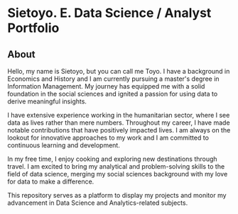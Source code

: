 # Sietoyo. E. Data Science / Analyst Portfolio

## About
Hello, my name is Sietoyo, but you can call me Toyo. I have a background in Economics and History and I am currently pursuing a master's degree in Information Management. My journey has equipped me with a solid foundation in the social sciences and ignited a passion for using data to derive meaningful insights.

I have extensive experience working in the humanitarian sector, where I see data as lives rather than mere numbers. Throughout my career, I have made notable contributions that have positively impacted lives. I am always on the lookout for innovative approaches to my work and I am committed to continuous learning and development.

In my free time, I enjoy cooking and exploring new destinations through travel. I am excited to bring my analytical and problem-solving skills to the field of data science, merging my social sciences background with my love for data to make a difference.

This repository serves as a platform to display my projects and monitor my advancement in Data Science and Analytics-related subjects.

